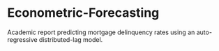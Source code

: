 # Econometric-Forecasting
Academic report predicting mortgage delinquency rates using an auto-regressive distributed-lag model.
